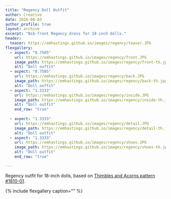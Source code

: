 ```yaml
---
title: "Regency Doll Outfit"
author: Creative
date: 2016-08-03
author_profile: true
layout: archive
excerpt: "Bib-front Regency dress for 18-inch dolls."
header:
  teaser: https://emhastings.github.io/images/regency/teaser.JPG
flexgallery:
  - aspect: "0.7505"
    url: https://emhastings.github.io/images/regency/front.JPG
    image_path: https://emhastings.github.io/images/regency/front-th.jpg
    alt: "Doll ouftit"  
  - aspect: "0.7505"
    url: https://emhastings.github.io/images/regency/back.JPG
    image_path: https://emhastings.github.io/images/regency/back-th.jpg
    alt: "Doll ouftit"  
  - aspect: "1.3333"
    url: https://emhastings.github.io/images/regency/inside.JPG
    image_path: https://emhastings.github.io/images/regency/inside-th.jpg
    alt: "Doll outfit"  
    end_row: "true"
    
  - aspect: "1.3333"
    url: https://emhastings.github.io/images/regency/detail.JPG
    image_path: https://emhastings.github.io/images/regency/detail-th.jpg
    alt: "Doll outfit"  
  - aspect: "1.3333"
    url: https://emhastings.github.io/images/regency/shoes.JPG
    image_path: https://emhastings.github.io/images/regency/shoes-th.jpg
    alt: "Doll outfit"  
    end_row: "true"

---
```


Regency outfit for 18-inch dolls, based on [Thimbles and Acorns pattern #1810-01](https://www.pixiefaire.com/collections/thimbles-and-acorns/products/bib-front-regency-dress-18-doll-clothes).

{% include flexgallery caption="" %}


